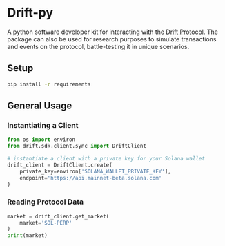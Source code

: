 # Drift-py

A python software developer kit for interacting with the [Drift Protocol](https://www.drift.trade/). The package can
also be used for research purposes to simulate transactions and events on the protocol, battle-testing it in 
unique scenarios.

## Setup
```sh
pip install -r requirements
```
## General Usage
### Instantiating a Client
```py
from os import environ
from drift.sdk.client.sync import DriftClient

# instantiate a client with a private key for your Solana wallet
drift_client = DriftClient.create(
    private_key=environ['SOLANA_WALLET_PRIVATE_KEY'], 
    endpoint='https://api.mainnet-beta.solana.com'
)
```
### Reading Protocol Data
```python
market = drift_client.get_market(
    market='SOL-PERP'
)
print(market)
```